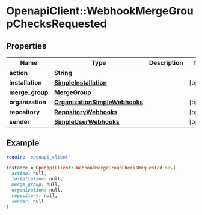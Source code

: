 # OpenapiClient::WebhookMergeGroupChecksRequested

## Properties

| Name | Type | Description | Notes |
| ---- | ---- | ----------- | ----- |
| **action** | **String** |  |  |
| **installation** | [**SimpleInstallation**](SimpleInstallation.md) |  | [optional] |
| **merge_group** | [**MergeGroup**](MergeGroup.md) |  |  |
| **organization** | [**OrganizationSimpleWebhooks**](OrganizationSimpleWebhooks.md) |  | [optional] |
| **repository** | [**RepositoryWebhooks**](RepositoryWebhooks.md) |  | [optional] |
| **sender** | [**SimpleUserWebhooks**](SimpleUserWebhooks.md) |  | [optional] |

## Example

```ruby
require 'openapi_client'

instance = OpenapiClient::WebhookMergeGroupChecksRequested.new(
  action: null,
  installation: null,
  merge_group: null,
  organization: null,
  repository: null,
  sender: null
)
```

